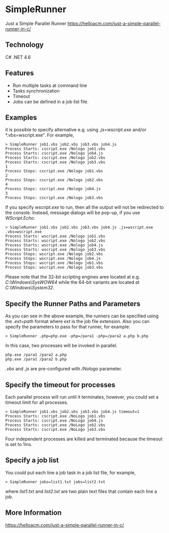 # SimpleRunner
Just a Simple Parallel Runner https://helloacm.com/just-a-simple-parallel-runner-in-c/

## Technology
C# .NET 4.6

## Features
- Run multiple tasks at command line
- Tasks synchronization
- Timeout 
- Jobs can be defined in a job list file.

## Examples
it is possible to specify alternative e.g. using *.js=wscript.exe* and/or *.vbs=wscript.exe". For example, 

```
> SimpleRunner job1.vbs job2.vbs job3.vbs job4.js
Process Starts: cscript.exe /Nologo job1.vbs
Process Starts: cscript.exe /Nologo job4.js
Process Starts: cscript.exe /Nologo job2.vbs
Process Starts: cscript.exe /Nologo job3.vbs
1
Process Stops: cscript.exe /Nologo job1.vbs
2
Process Stops: cscript.exe /Nologo job2.vbs
4
Process Stops: cscript.exe /Nologo job4.js
3
Process Stops: cscript.exe /Nologo job3.vbs
```

If you specify *wscript.exe* to run, then all the output will not be redirected to the console. Instead, message dialogs will be pop-up, if you use *WScript.Echo*.

```
> SimpleRunner job1.vbs job2.vbs job3.vbs job4.js .js=wscript.exe .vbs=wscript.exe
Process Starts: wscript.exe /Nologo job1.vbs
Process Starts: wscript.exe /Nologo job2.vbs
Process Starts: wscript.exe /Nologo job4.js
Process Starts: wscript.exe /Nologo job3.vbs
Process Stops: wscript.exe /Nologo job2.vbs
Process Stops: wscript.exe /Nologo job4.js
Process Stops: wscript.exe /Nologo job1.vbs
Process Stops: wscript.exe /Nologo job3.vbs
```

Please note that the 32-bit scripting engines aree located at e.g. *C:\Windows\SysWOW64* while the 64-bit variants are located at *C:\Windows\System32*.

## Specify the Runner Paths and Parameters
As you can see in the above example, the runners can be specified using the *.ext=path* format where *ext* is the job file extension. Also you can specify the parameters to pass for that runner, for example:

```
> SimpleRunner .php=php.exe -php=/para1 -php=/para2 a.php b.php
```

In this case, two processes will be invoked in parallel.

```
php.exe /para1 /para2 a.php
php.exe /para1 /para2 b.php
```

*.vbs* and *.js* are pre-configured with */Nologo* parameter. 

## Specify the timeout for processes
Each parallel process will run until it terminates, however, you could set a timeout limit for all processes.

```
> SimpleRunner job1.vbs job2.vbs job3.vbs job4.js timeout=1
Process Starts: cscript.exe /NoLogo job1.vbs
Process Starts: cscript.exe /NoLogo job4.js
Process Starts: cscript.exe /NoLogo job2.vbs
Process Starts: cscript.exe /NoLogo job3.vbs
```

Four independent processes are killed and terminated because the timeout is set to 1ms. 

## Specify a job list
You could put each line a job task in a job list file, for example,

```
> SimpleRunner jobs=list1.txt jobs=list2.txt
```

where *list1.txt* and *list2.txt* are two plain text files that contain each line a job.

## More Information
https://helloacm.com/just-a-simple-parallel-runner-in-c/
